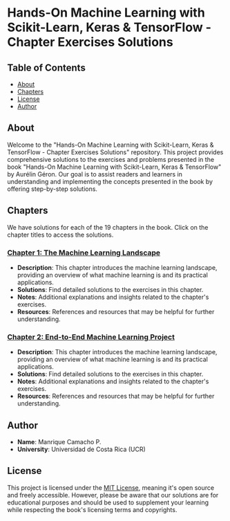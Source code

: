 # Hands-On Machine Learning with Scikit-Learn, Keras & TensorFlow - Chapter Exercises Solutions

## Table of Contents

- [About](#about)
- [Chapters](#chapters)
- [License](#license)
- [Author](#author)

## About

Welcome to the "Hands-On Machine Learning with Scikit-Learn, Keras & TensorFlow - Chapter Exercises Solutions" repository. This project provides comprehensive solutions to the exercises and problems presented in the book "Hands-On Machine Learning with Scikit-Learn, Keras & TensorFlow" by Aurélin Géron. Our goal is to assist readers and learners in understanding and implementing the concepts presented in the book by offering step-by-step solutions.

## Chapters

We have solutions for each of the 19 chapters in the book. Click on the chapter titles to access the solutions.

### [Chapter 1: The Machine Learning Landscape](chapter-01/)

- **Description**: This chapter introduces the machine learning landscape, providing an overview of what machine learning is and its practical applications.
- **Solutions**: Find detailed solutions to the exercises in this chapter.
- **Notes**: Additional explanations and insights related to the chapter's exercises.
- **Resources**: References and resources that may be helpful for further understanding.

### [Chapter 2: End-to-End Machine Learning Project](chapter-02/)

- **Description**: This chapter introduces the machine learning landscape, providing an overview of what machine learning is and its practical applications.
- **Solutions**: Find detailed solutions to the exercises in this chapter.
- **Notes**: Additional explanations and insights related to the chapter's exercises.
- **Resources**: References and resources that may be helpful for further understanding.

## Author

- **Name**: Manrique Camacho P.
- **University**: Universidad de Costa Rica (UCR)

## License

This project is licensed under the [MIT License](LICENSE), meaning it's open source and freely accessible. However, please be aware that our solutions are for educational purposes and should be used to supplement your learning while respecting the book's licensing terms and copyrights.
